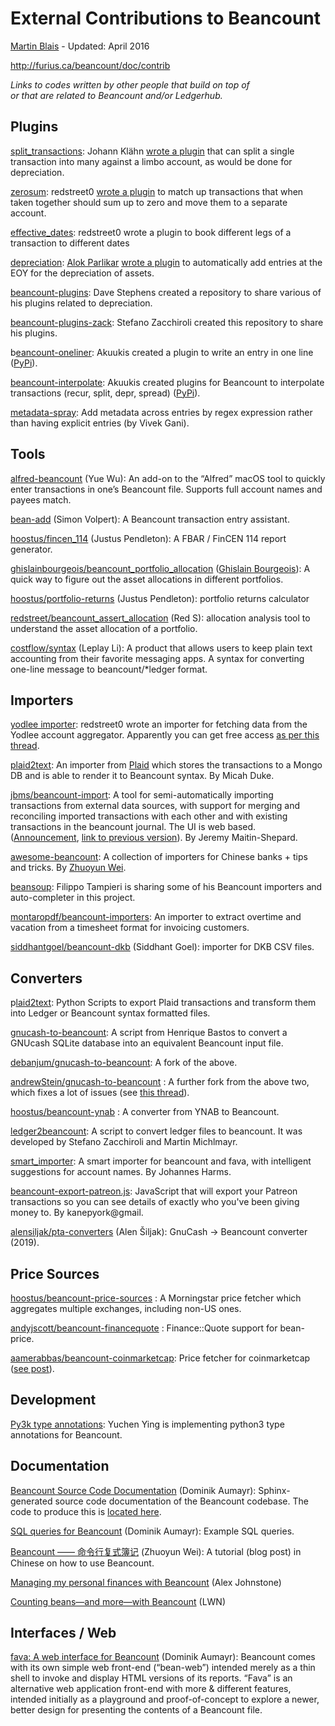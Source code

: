 <a id="title"></a>External Contributions to Beancount
=====================================================

[<span class="underline">Martin Blais</span>](mailto:blais@furius.ca) - Updated: April 2016

[<span class="underline">http://furius.ca/beancount/doc/contrib</span>](http://furius.ca/beancount/doc/contrib)

*Links to codes written by other people that build on top of  
or that are related to Beancount and/or Ledgerhub.*

<a id="plugins"></a>Plugins
---------------------------

[<span class="underline">split\_transactions</span>](https://www.google.com/url?q=https%3A%2F%2Fgist.github.com%2Fkljohann%2Faebac3f0146680fd9aa5&sa=D&sntz=1&usg=AFQjCNGn2AkL35onTeXgOQzLzkjVpvLcpg): Johann Klähn [<span class="underline">wrote a plugin</span>](https://groups.google.com/d/msg/beancount/z9sPboW4U3c/1qIIzro4zFoJ) that can split a single transaction into many against a limbo account, as would be done for depreciation.

[<span class="underline">zerosum</span>](https://github.com/redstreet/beancount_plugins_redstreet): redstreet0 [<span class="underline">wrote a plugin</span>](https://groups.google.com/d/msg/beancount/MU6KozsmqGQ/sehD3dqZslEJ) to match up transactions that when taken together should sum up to zero and move them to a separate account.

[<span class="underline">effective\_dates</span>](https://github.com/redstreet/beancount_plugins_redstreet): redstreet0 wrote a plugin to book different legs of a transaction to different dates

[<span class="underline">depreciation</span>](https://bitbucket.org/snippets/happyalu/EAMgj/beancount-automated-depreciation-plugin): [<span class="underline">Alok Parlikar</span>](https://plus.google.com/u/0/+AlokParlikar/posts) [<span class="underline">wrote a plugin</span>](https://bitbucket.org/snippets/happyalu/EAMgj/beancount-automated-depreciation-plugin) to automatically add entries at the EOY for the depreciation of assets.

[<span class="underline">beancount-plugins</span>](https://github.com/davidastephens/beancount-plugins): Dave Stephens created a repository to share various of his plugins related to depreciation.

[<span class="underline">beancount-plugins-zack</span>](https://github.com/zacchiro/beancount-plugins-zack): Stefano Zacchiroli created this repository to share his plugins.

<span class="underline">b[eancount-oneliner](https://github.com/Akuukis/beancount-oneliner)</span>: Akuukis created a plugin to write an entry in one line ([<span class="underline">PyPi</span>](https://pypi.python.org/pypi/beancount-oneliner/1.0.0)).

[<span class="underline">beancount-interpolate</span>](https://github.com/Akuukis/beancount-interpolate): Akuukis created plugins for Beancount to interpolate transactions (recur, split, depr, spread) ([<span class="underline">PyPi</span>](https://pypi.python.org/pypi/beancount-interpolate)).

[<span class="underline">metadata-spray</span>](https://github.com/seltzered/beancount-plugins-metadata-spray): Add metadata across entries by regex expression rather than having explicit entries (by Vivek Gani).

<a id="tools"></a>Tools
-----------------------

[<span class="underline">alfred-beancount</span>](https://github.com/blaulan/alfred-beancount) (Yue Wu): An add-on to the “Alfred” macOS tool to quickly enter transactions in one’s Beancount file. Supports full account names and payees match.

[<span class="underline">bean-add</span>](https://github.com/simon-v/bean-add) (Simon Volpert): A Beancount transaction entry assistant.

[<span class="underline">hoostus/fincen\_114</span>](https://github.com/hoostus/fincen_114) (Justus Pendleton): A FBAR / FinCEN 114 report generator.

[<span class="underline">ghislainbourgeois/beancount\_portfolio\_allocation</span>](https://github.com/ghislainbourgeois/beancount_portfolio_allocation) ([<span class="underline">Ghislain Bourgeois</span>](https://groups.google.com/d/msgid/beancount/b36d9b67-8496-4021-98ea-0470e5f09e4b%40googlegroups.com?utm_medium=email&utm_source=footer)): A quick way to figure out the asset allocations in different portfolios.

[<span class="underline">hoostus/portfolio-returns</span>](https://github.com/hoostus/portfolio-returns) (Justus Pendleton): portfolio returns calculator

[<span class="underline">redstreet/beancount\_assert\_allocation</span>](https://github.com/redstreet/beancount_asset_allocation) (Red S): allocation analysis tool to understand the asset allocation of a portfolio.

[<span class="underline">costflow/syntax</span>](https://github.com/costflow/syntax) (Leplay Li): A product that allows users to keep plain text accounting from their favorite messaging apps. A syntax for converting one-line message to beancount/\*ledger format.

<a id="importers"></a>Importers
-------------------------------

[<span class="underline">yodlee importer</span>](https://bitbucket.org/redstreet/ledgerhub/commits/5cad3e7495479b1598585a3cfcdd9a06051efcc1): redstreet0 wrote an importer for fetching data from the Yodlee account aggregator. Apparently you can get free access [<span class="underline">as per this thread</span>](https://groups.google.com/d/msg/beancount/nsRCbC6nP4I/Dx5NlTioDq0J).

[<span class="underline">plaid2text</span>](https://github.com/madhat2r/plaid2text): An importer from [<span class="underline">Plaid</span>](http://www.plaid.com/) which stores the transactions to a Mongo DB and is able to render it to Beancount syntax. By Micah Duke.

[<span class="underline">jbms/beancount-import</span>](https://github.com/jbms/beancount-import): A tool for semi-automatically importing transactions from external data sources, with support for merging and reconciling imported transactions with each other and with existing transactions in the beancount journal. The UI is web based. ([<span class="underline">Announcement</span>](https://github.com/jbms/beancount-import), [<span class="underline">link to previous version</span>](https://groups.google.com/d/msg/beancount/YN3xL09QFsQ/qhL8U6JDCgAJ)). By Jeremy Maitin-Shepard.

[<span class="underline">awesome-beancount</span>](https://github.com/wzyboy/awesome-beancount): A collection of importers for Chinese banks + tips and tricks. By [<span class="underline">Zhuoyun Wei</span>](https://github.com/wzyboy).

[<span class="underline">beansoup</span>](https://bitbucket.org/fxt/beansoup/): Filippo Tampieri is sharing some of his Beancount importers and auto-completer in this project.

[<span class="underline">montaropdf/beancount-importers</span>](https://github.com/montaropdf/beancount-importers/): An importer to extract overtime and vacation from a timesheet format for invoicing customers.

[<span class="underline">siddhantgoel/beancount-dkb</span>](https://github.com/siddhantgoel/beancount-dkb) (Siddhant Goel): importer for DKB CSV files.

<a id="converters"></a>Converters
---------------------------------

<span class="underline">p[laid2text](https://github.com/madhat2r/plaid2text)</span>: Python Scripts to export Plaid transactions and transform them into Ledger or Beancount syntax formatted files.

[<span class="underline">gnucash-to-beancount</span>](https://github.com/henriquebastos/gnucash-to-beancount/): A script from Henrique Bastos to convert a GNUcash SQLite database into an equivalent Beancount input file.

[<span class="underline">debanjum/gnucash-to-beancount</span>](https://github.com/debanjum/gnucash-to-beancount): A fork of the above.

[<span class="underline">andrewStein/gnucash-to-beancount</span>](https://github.com/AndrewStein/gnucash-to-beancount) : A further fork from the above two, which fixes a lot of issues (see [<span class="underline">this thread</span>](https://groups.google.com/d/msg/beancount/MaaASKR1SSI/GX5I8lOkBgAJ)).

[<span class="underline">hoostus/beancount-ynab</span>](https://github.com/hoostus/beancount-ynab) : A converter from YNAB to Beancount.

[<span class="underline">ledger2beancount</span>](https://github.com/zacchiro/ledger2beancount/): A script to convert ledger files to beancount. It was developed by Stefano Zacchiroli and Martin Michlmayr.

[<span class="underline">smart\_importer</span>](https://github.com/johannesjh/smart_importer): A smart importer for beancount and fava, with intelligent suggestions for account names. By Johannes Harms.

[<span class="underline">beancount-export-patreon.js</span>](https://gist.github.com/riking/0f0dab2b7761d2f6895c5d58c0b62a66): JavaScript that will export your Patreon transactions so you can see details of exactly who you've been giving money to. By kanepyork@gmail.

[<span class="underline">alensiljak/pta-converters</span>](https://gitlab.com/alensiljak/pta-converters) (Alen Šiljak): GnuCash -&gt; Beancount converter (2019).

<a id="price-sources"></a>Price Sources
---------------------------------------

[<span class="underline">hoostus/beancount-price-sources</span>](https://github.com/hoostus/beancount-price-sources) : A Morningstar price fetcher which aggregates multiple exchanges, including non-US ones.

[<span class="underline">andyjscott/beancount-financequote</span>](https://github.com/andyjscott/beancount-financequote) : Finance::Quote support for bean-price.

[<span class="underline">aamerabbas/beancount-coinmarketcap</span>](https://github.com/aamerabbas/beancount-coinmarketcap): Price fetcher for coinmarketcap ([<span class="underline">see post</span>](https://medium.com/@danielcimring/downloading-historical-data-from-coinmarketcap-41a2b0111baf)).

<a id="development"></a>Development
-----------------------------------

[<span class="underline">Py3k type annotations</span>](https://github.com/yegle/beancount-type-stubs): Yuchen Ying is implementing python3 type annotations for Beancount.

<a id="documentation"></a>Documentation
---------------------------------------

[<span class="underline">Beancount Source Code Documentation</span>](http://aumayr.github.io/beancount-docs-static/) (Dominik Aumayr): Sphinx-generated source code documentation of the Beancount codebase. The code to produce this is [<span class="underline">located here</span>](https://github.com/aumayr/beancount-docs).

[<span class="underline">SQL queries for Beancount</span>](http://aumayr.github.io/beancount-sql-queries/) (Dominik Aumayr): Example SQL queries.

[<span class="underline">Beancount —— 命令行复式簿记</span>](https://wzyboy.im/post/1063.html) (Zhuoyun Wei): A tutorial (blog post) in Chinese on how to use Beancount.

[<span class="underline">Managing my personal finances with Beancount</span>](https://alexjj.com/blog/2016/2/managing-my-personal-finances-with-beancount/) (Alex Johnstone)

[<span class="underline">Counting beans—and more—with Beancount</span>](https://lwn.net/SubscriberLink/751874/a38128abb72e45c5/) (LWN)

<a id="interfaces-web"></a>Interfaces / Web
-------------------------------------------

[<span class="underline">fava: A web interface for Beancount</span>](https://github.com/aumayr/fava) (Dominik Aumayr): Beancount comes with its own simple web front-end (“bean-web”) intended merely as a thin shell to invoke and display HTML versions of its reports. “Fava” is an alternative web application front-end with more & different features, intended initially as a playground and proof-of-concept to explore a newer, better design for presenting the contents of a Beancount file.
